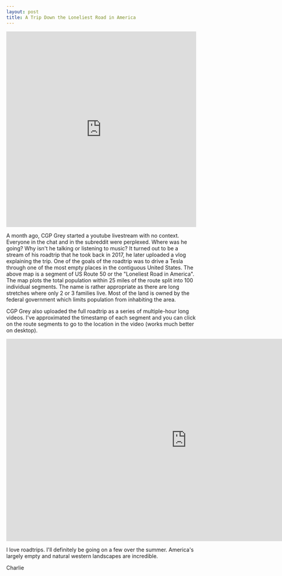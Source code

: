```yaml
---
layout: post
title: A Trip Down the Loneliest Road in America
---
```


<iframe width="100%" height="520" frameborder="0" src="https://thomashenry.carto.com/builder/e6b1838f-b35f-49ad-9136-18f3125c21b2/embed" allowfullscreen webkitallowfullscreen mozallowfullscreen oallowfullscreen msallowfullscreen></iframe>

A month ago, CGP Grey started a youtube livestream with no context. Everyone in the chat and in the subreddit were perplexed. Where was he going? Why isn't he talking or listening to music? It turned out to be a stream of his roadtrip that he took back in 2017, he later uploaded a vlog explaining the trip. One of the goals of the roadtrip was to drive a Tesla through one of the most empty places in the contiguous United States. The above map is a segment of US Route 50 or the "Loneliest Road in America". The map plots the total population within 25 miles of the route split into 100 individual segments. The name is rather appropriate as there are long stretches where only 2 or 3 families live. Most of the land is owned by the federal government which limits population from inhabiting the area.

CGP Grey also uploaded the full roadtrip as a series of multiple-hour long videos. I've approximated the timestamp of each segment and you can click on the route segments to go to the location in the video (works much better on desktop).

<iframe width="956" height="538" src="https://www.youtube.com/embed/_naDg-guomA" frameborder="0" allow="accelerometer; autoplay; encrypted-media; gyroscope; picture-in-picture" allowfullscreen></iframe>

I love roadtrips. I'll definitely be going on a few over the summer. America's largely empty and natural western landscapes are incredible. 

Charlie